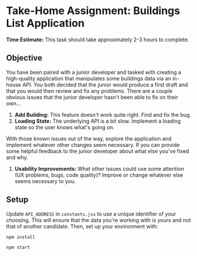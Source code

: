 # Take-Home Assignment: Buildings List Application

**Time Estimate:** This task should take approximately 2-3 hours to complete.

## Objective

You have been paired with a junior developer and tasked with creating a high-quality application that manipulates some buildings data via an in-house API. You both decided that the junior would produce a first draft and that you would then review and fix any problems. There are a couple obvious issues that the junior developer hasn't been able to fix on their own...

1. **Add Building:** This feature doesn't work quite right. Find and fix the bug.
1. **Loading State:** The underlying API is a bit slow. Implement a loading state so the user knows what's going on.

With those known issues out of the way, explore the application and implement whatever other changes seem necessary. If you can provide some helpful feedback to the junior developer about what else you've fixed and why.
1. **Usability Improvements:** What other issues could use some attention (UX problems, bugs, code quality)? Improve or change whatever else seems necessary to you.


## Setup
Update `API_ADDRESS` in `constants.jsx` to use a unique identifier of your choosing. This will ensure that the data you're working with is yours and not that of another candidate. Then, set up your environment with:

```shell
npm install
```
```shell
npm start
```
